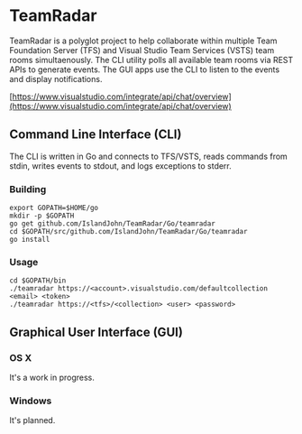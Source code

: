 # TeamRadar

TeamRadar is a polyglot project to help collaborate within multiple Team Foundation Server (TFS) and Visual Studio Team Services (VSTS) team rooms simultaenously. The CLI utility polls all available team rooms via REST APIs to generate events. The GUI apps use the CLI to listen to the events and display notifications.  

[https://www.visualstudio.com/integrate/api/chat/overview](https://www.visualstudio.com/integrate/api/chat/overview)

## Command Line Interface (CLI)

The CLI is written in Go and connects to TFS/VSTS, reads commands from stdin, writes events to stdout, and logs exceptions to stderr.

### Building

```
export GOPATH=$HOME/go
mkdir -p $GOPATH
go get github.com/IslandJohn/TeamRadar/Go/teamradar
cd $GOPATH/src/github.com/IslandJohn/TeamRadar/Go/teamradar
go install
```

### Usage 

```
cd $GOPATH/bin
./teamradar https://<account>.visualstudio.com/defaultcollection <email> <token>
./teamradar https://<tfs>/<collection> <user> <password>
```

## Graphical User Interface (GUI)

### OS X

It's a work in progress.

### Windows

It's planned.
